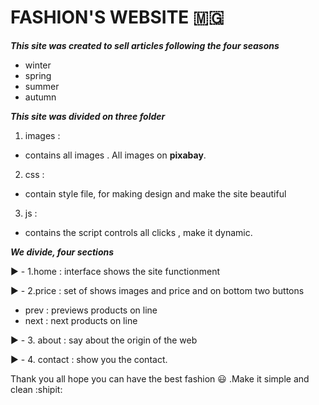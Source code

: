 # FASHION'S WEBSITE :madagascar:

***This site was created to sell articles following the four seasons***

- winter
- spring
- summer
- autumn

***This site was divided on three folder***
1. images : 
* contains all images . All images on **pixabay**.
2. css :
* contain style file, for making design and make the site beautiful
3. js :
* contains the script controls all clicks , make it dynamic.

***We divide, four sections***

:arrow_forward: - 1.home : interface shows the site functionment

:arrow_forward: - 2.price : set of shows images and price and on bottom 
two buttons
* prev : previews products on line
* next : next products on line

:arrow_forward: - 3. about : say about the origin of the web

:arrow_forward: - 4. contact : show you the contact.

Thank you all hope you can have the best fashion :smiley: .Make it simple and clean :shipit:

